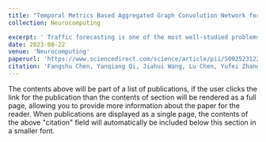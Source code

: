 ```yaml
---
title: "Temporal Metrics Based Aggregated Graph Convolution Network for traffic forecasting"
collection: Neurocomputing

excerpt: ' Traffic forecasting is one of the most well-studied problems in the Intelligent Transportation Systems (ITS). However, existing studies mainly utilize Euclidean distance or road network distance as the metrics at the spatial level, where the distance between two points is calculated based on the GPS coordinates. When using the spatial level metrics to construct the road network’s topological and indexing structure, two completed unrelated road segments such as the upper and lower levels of the viaduct will be contiguous in the adjacent matrix and consequently be indexed in the same block. However, it may taking a long time to drive through these two road segments, which makes the spatial proximity meaningless, and this is pretty common during the morning and evening rush hours. Thus, it is very important to take into consideration of the temporal metric along with the spatial distance metric when dealing with the traffic forecasting problem. Motivated by the above observation, we propose a novel Temporal Metrics Based Aggregated Graph Convolution Network (TMAGCN), which utilize the time reachability based road network weight metric, and reveal its unique characteristics. TMAGCN mainly consists of three components: spatio-temporal reachability calculation, region clustering(road segments aggregating), and traffic flow forecasting. We explore the cluster of road segments and the reconstruction of the spatio-temporal reachability graph with temporal-level information rather than spatial-level information for better capturing the latent region information. To the best of our knowledge, this paper is the first attempt on this problem. The comprehensive experiments indicate that TMAGCN achieves higher accuracy and efficiency than other off-the-shelf models.'
date: 2023-08-22
venue: 'Neurocomputing'
paperurl: 'https://www.sciencedirect.com/science/article/pii/S0925231223007853'
citation: 'Fangshu Chen, Yanqiang Qi, Jiahui Wang, Lu Chen, Yufei Zhang, Linxiang Shi. Temporal metrics based aggregated graph convolution network for traffic forecasting[J]. Neurocomputing, 2023, 556: 126662.'
---
```


The contents above will be part of a list of publications, if the user clicks the link for the publication than the contents of section will be rendered as a full page, allowing you to provide more information about the paper for the reader. When publications are displayed as a single page, the contents of the above "citation" field will automatically be included below this section in a smaller font.
